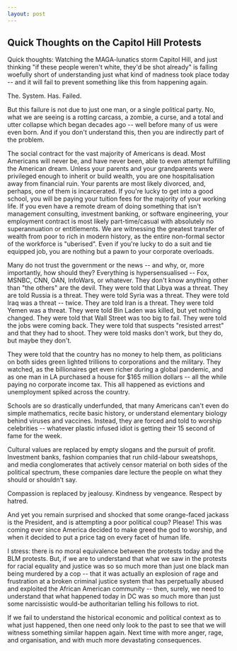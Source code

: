 ```yaml
---
layout: post
---
```


## Quick Thoughts on the Capitol Hill Protests

Quick thoughts: Watching the MAGA-lunatics storm Capitol Hill, and just thinking "if these people weren't white, they'd be shot already" is falling woefully short of understanding just what kind of madness took place today -- and it will fail to prevent something like this from happening again.  

The. System. Has. Failed.  

But this failure is not due to just one man, or a single political party. No, what we are seeing is a rotting carcass, a zombie, a curse, and a total and utter collapse which began decades ago -- well before many of us were even born.
And if you don't understand this, then you are indirectly part of the problem.  

The social contract for the vast majority of Americans is dead. Most Americans will never be, and have never been, able to even attempt fulfilling the American dream. Unless your parents and your grandparents were privileged enough to inherit or build wealth, you are one hospitalisation away from financial ruin. Your parents are most likely divorced, and, perhaps, one of them is incarcerated. If you're lucky to get into a good school, you will be paying your tuition fees for the majority of your working life. If you even have a remote dream of doing something that isn't management consulting, investment banking, or software engineering, your employment contract is most likely part-time/casual with absolutely no superannuation or entitlements. We are witnessing the greatest transfer of wealth from poor to rich in modern history, as the entire non-formal sector of the workforce is "uberised". Even if you're lucky to do a suit and tie equipped job, you are nothing but a pawn to your corporate overloads.  

Many do not trust the government or the news -- and why, or, more importantly, how should they? Everything is hypersensualised -- Fox, MSNBC, CNN, OAN, InfoWars, or whatever. They don't know anything other than "the others" are the devil. They were told that Libya was a threat. They are told Russia is a threat. They were told Syria was a threat. They were told Iraq was a threat -- twice. They are told Iran is a threat. They were told Yemen was a threat. They were told Bin Laden was killed, but yet nothing changed. They were told that Wall Street was too big to fail. They were told the jobs were coming back. They were told that suspects "resisted arrest" and that they had to shoot. They were told masks don't work, but they do, but maybe they don't.  

They were told that the country has no money to help them, as politicians on both sides green lighted trillions to corporations and the military. They watched, as the billionaires get even richer during a global pandemic, and as one man in LA purchased a house for $165 million dollars  -- all the while paying no corporate income tax. This all happened as evictions and unemployment spiked across the country.  

Schools are so drastically underfunded, that many Americans can't even do simple mathematics, recite basic history, or understand elementary biology behind viruses and vaccines. Instead, they are forced and told to worship celebrities -- whatever plastic infused idiot is getting their 15 second of fame for the week.  

Cultural values are replaced by empty slogans and the pursuit of profit. Investment banks, fashion companies that run child-labour sweatshops, and media conglomerates that actively censor material on both sides of the political spectrum, these companies dare lecture the people on what they should or shouldn't say.  

Compassion is replaced by jealousy. Kindness by vengeance. Respect by hatred.  

And yet you remain surprised and shocked that some orange-faced jackass is the President, and is attempting a poor political coup? Please! This was coming ever since America decided to make greed the god to worship, and when it decided to put a price tag on every facet of human life.  

I stress: there is no moral equivalence between the protests today and the BLM protests. But, if we are to understand that what we saw in the protests for racial equality and justice was so so much more than just one black man being murdered by a cop -- that it was actually an explosion of rage and frustration at a broken criminal justice system that has perpetually abused and exploited the African American community -- then, surely, we need to understand that what happened today in DC was so much more than just some narcissistic would-be authoritarian telling his follows to riot.  

If we fail to understand the historical economic and political context as to what just happened, then one need only look to the past to see that we will witness something similar happen again. Next time with more anger, rage, and organisation, and with much more devastating consequences.
